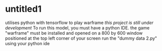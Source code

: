 # untitled1
utilises python with tensorflow to play warframe
*this project is still under development*
To run this model, you must have a python IDE.
the game "warframe" must be installed and opened on a 800 by 600 window positioned at the top left corner of your screen
run the "dummy data 2.py" using your python ide

